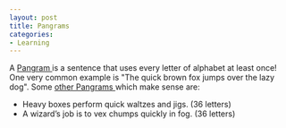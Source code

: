 ```yaml
---
layout: post
title: Pangrams
categories:
- Learning
---
```



A [Pangram ](http://en.wikipedia.org/wiki/Pangram)is a sentence that uses every letter of alphabet at least once! One very common example is "The quick brown fox jumps over the lazy dog". Some [other Pangrams ](http://en.wikipedia.org/wiki/List_of_pangrams)which make sense are:


- Heavy boxes perform quick waltzes and jigs. (36 letters)
- A wizard’s job is to vex chumps quickly in fog. (36 letters)
